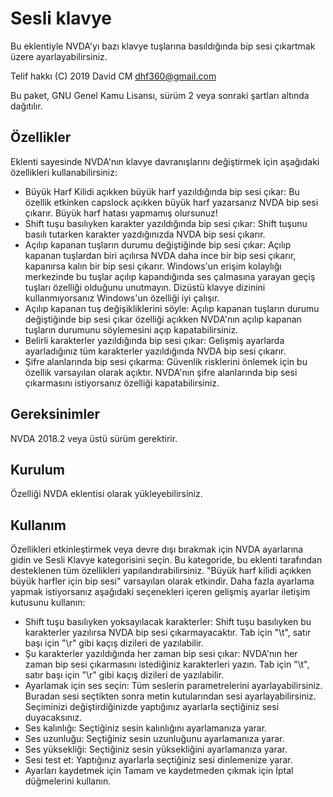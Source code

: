 # Sesli klavye #
Bu eklentiyle NVDA'yı bazı klavye tuşlarına basıldığında bip sesi çıkartmak üzere ayarlayabilirsiniz.

Telif hakkı (C) 2019 David CM <dhf360@gmail.com>

Bu paket, GNU Genel Kamu Lisansı, sürüm 2 veya sonraki şartları altında dağıtılır.

## Özellikler
  Eklenti sayesinde NVDA'nın klavye davranışlarını değiştirmek için aşağıdaki özellikleri kullanabilirsiniz:

* Büyük Harf Kilidi açıkken büyük harf yazıldığında bip sesi çıkar: Bu özellik etkinken capslock açıkken büyük harf yazarsanız NVDA bip sesi çıkarır. Büyük harf hatası yapmamış olursunuz!
* Shift tuşu basılıyken karakter yazıldığında bip sesi çıkar: Shift tuşunu basılı tutarken karakter yazdığınızda NVDA bip sesi çıkarır.
* Açılıp kapanan tuşların durumu değiştiğinde bip sesi çıkar: Açılıp kapanan tuşlardan biri açılırsa NVDA daha ince bir bip sesi çıkarır, kapanırsa kalın bir bip sesi çıkarır.
Windows'un erişim kolaylığı merkezinde bu tuşlar açılıp kapandığında ses çalmasına yarayan geçiş tuşları özelliği olduğunu unutmayın. Dizüstü klavye dizinini kullanmıyorsanız Windows'un özelliği iyi çalışır.
* Açılıp kapanan tuş değişikliklerini söyle: Açılıp kapanan tuşların durumu değiştiğinde bip sesi çıkar özelliği açıkken NVDA'nın açılıp kapanan tuşların durumunu söylemesini açıp kapatabilirsiniz.
* Belirli karakterler yazıldığında bip sesi çıkar: Gelişmiş ayarlarda ayarladığınız tüm karakterler yazıldığında NVDA bip sesi çıkarır.
* Şifre alanlarında bip sesi çıkarma: Güvenlik risklerini önlemek için bu özellik varsayılan olarak açıktır. NVDA'nın şifre alanlarında bip sesi çıkarmasını istiyorsanız özelliği kapatabilirsiniz.
## Gereksinimler
  NVDA 2018.2 veya üstü sürüm gerektirir.

## Kurulum
  Özelliği NVDA eklentisi olarak yükleyebilirsiniz.

## Kullanım
  Özellikleri etkinleştirmek veya devre dışı bırakmak için NVDA ayarlarına gidin ve Sesli Klavye kategorisini seçin. Bu kategoride, bu eklenti tarafından desteklenen tüm özellikleri yapılandırabilirsiniz.
  "Büyük harf kilidi açıkken büyük harfler için bip sesi" varsayılan olarak etkindir.
  Daha fazla ayarlama yapmak istiyorsanız aşağıdaki seçenekleri içeren gelişmiş ayarlar iletişim kutusunu kullanın:

* Shift tuşu basılıyken yoksayılacak karakterler: Shift tuşu basılıyken bu karakterler yazılırsa NVDA bip sesi çıkarmayacaktır. Tab için "\t", satır başı için "\r" gibi kaçış dizileri de yazılabilir.
* Şu karakterler yazıldığında her zaman bip sesi çıkar: NVDA'nın her zaman bip sesi çıkarmasını istediğiniz karakterleri yazın. Tab için "\t", satır başı için "\r" gibi kaçış dizileri de yazılabilir.
* Ayarlamak için ses seçin: Tüm seslerin parametrelerini ayarlayabilirsiniz. Buradan sesi seçtikten sonra metin kutularından sesi ayarlayabilirsiniz. Seçiminizi değiştirdiğinizde yaptığınız ayarlarla seçtiğiniz sesi duyacaksınız.
* Ses kalınlığı: Seçtiğiniz sesin kalınlığını ayarlamanıza yarar.
* Ses uzunluğu: Seçtiğiniz sesin uzunluğunu ayarlamanıza yarar.
* Ses yüksekliği: Seçtiğiniz sesin yüksekliğini ayarlamanıza yarar.
* Sesi test et: Yaptığınız ayarlarla seçtiğiniz sesi dinlemenize yarar.
* Ayarları kaydetmek için Tamam ve kaydetmeden çıkmak için İptal düğmelerini kullanın.
